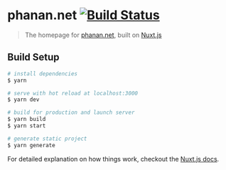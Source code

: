 # phanan.net [![Build Status](https://travis-ci.org/phanan/phanan.net.svg?branch=master)](https://travis-ci.org/phanan/phanan.net)

> The homepage for [phanan.net](https://phanan.net), built on [Nuxt.js](https://nuxtjs.org)

## Build Setup

``` bash
# install dependencies
$ yarn

# serve with hot reload at localhost:3000
$ yarn dev

# build for production and launch server
$ yarn build
$ yarn start

# generate static project
$ yarn generate
```

For detailed explanation on how things work, checkout the [Nuxt.js docs](https://github.com/nuxt/nuxt.js).
